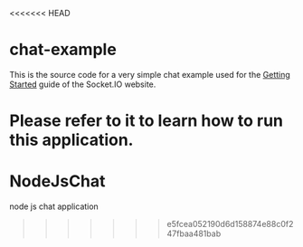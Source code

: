 <<<<<<< HEAD
# chat-example

This is the source code for a very simple chat example used for 
the [Getting Started](http://socket.io/get-started/chat/) guide 
of the Socket.IO website.

Please refer to it to learn how to run this application.
=======
# NodeJsChat
node js chat application
>>>>>>> e5fcea052190d6d158874e88c0f247fbaa481bab
